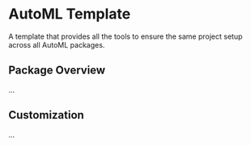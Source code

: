 # AutoML Template
A template that provides all the tools to ensure the same project setup across all AutoML packages.

## Package Overview
...

## Customization
...